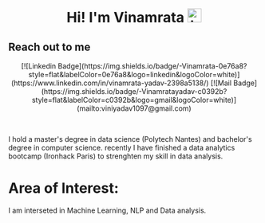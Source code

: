 
<h1 align="center">Hi! I'm Vinamrata <img src="https://user-images.githubusercontent.com/1303154/88677602-1635ba80-d120-11ea-84d8-d263ba5fc3c0.gif" width="28px" height="28px" alt="hi"></h1>

## Reach out to me 
<p align="center">
  [![Linkedin Badge](https://img.shields.io/badge/-Vinamrata-0e76a8?style=flat&labelColor=0e76a8&logo=linkedin&logoColor=white)](https://www.linkedin.com/in/vinamrata-yadav-2398a5138/)
  [![Mail Badge](https://img.shields.io/badge/-Vinamratayadav-c0392b?style=flat&labelColor=c0392b&logo=gmail&logoColor=white)](mailto:viniyadav1097@gmail.com)
</p>
<br />


I hold a master's degree in data science (Polytech Nantes) and bachelor's degree in computer science. recently I have finished a data analytics bootcamp (Ironhack Paris) to strenghten my skill in data analysis.

# Area of Interest:
I am interseted in Machine Learning, NLP and Data analysis.






